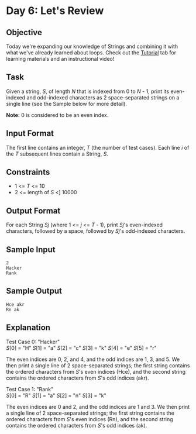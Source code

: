 # Day 6: Let's Review

## Objective
Today we're expanding our knowledge of Strings and combining it with what we've already learned about loops. Check out the [Tutorial](https://www.hackerrank.com/challenges/30-review-loop/tutorial) tab for learning materials and an instructional video!

## Task 
Given a string, *S*, of length *N* that is indexed from 0 to *N* - 1, print its even-indexed and odd-indexed characters as 2 space-separated strings on a single line (see the Sample below for more detail).

**Note:** 0 is considered to be an even index.

## Input Format

The first line contains an integer, *T* (the number of test cases). 
Each line *i* of the *T* subsequent lines contain a String, *S*.

## Constraints
- 1 <= *T* <= 10
- 2 <= length of *S* <] 10000

## Output Format

For each String *Sj* (where 1 <= *j* <= *T* - 1), print *Sj*'s even-indexed characters, followed by a space, followed by *Sj*'s odd-indexed characters.

## Sample Input
```
2
Hacker
Rank
```

## Sample Output
```
Hce akr
Rn ak
```
## Explanation
Test Case 0: "Hacker"  
*S*\[0] = "H"
*S*\[1] = "a"
*S*\[2] = "c"
*S*\[3] = "k"
*S*\[4] = "e"
*S*\[5] = "r"

The even indices are 0, 2, and 4, and the odd indices are 1, 3, and 5. We then print a single line of 2 space-separated strings; the first string contains the ordered characters from *S*'s even indices (Hce), and the second string contains the ordered characters from *S*'s odd indices (akr).

Test Case 1: "Rank"  
*S*\[0] = "R"
*S*\[1] = "a"
*S*\[2] = "n"
*S*\[3] = "k"

The even indices are 0 and 2, and the odd indices are 1 and 3. We then print a single line of 2 space-separated strings; the first string contains the ordered characters from *S*'s even indices (Rn), and the second string contains the ordered characters from *S*'s odd indices (ak).